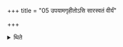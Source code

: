 +++
title = "05 उपयामगृहीतोऽसि सारस्वतं वीर्यं"

+++

<details><summary>थिते</summary>

उपयामगृहीतोऽसि सारस्वतं वीर्यं सरस्वत्यै त्वा जुष्टं गृह्णामीति गृहीत्वा पवित्रेण परिमृज्यैष ते योनिरानन्दाय त्वेति सादयति ५
</details>
